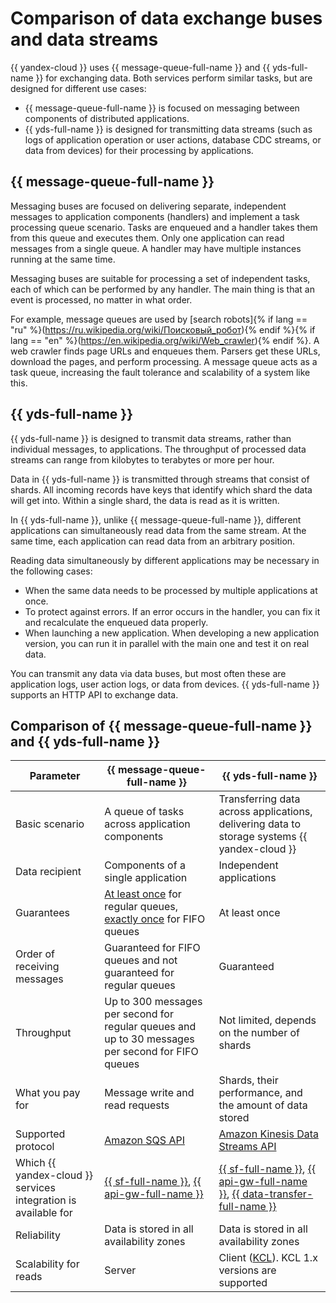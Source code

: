 # Comparison of data exchange buses and data streams

{{ yandex-cloud }} uses {{ message-queue-full-name }} and {{ yds-full-name }} for exchanging data. Both services perform similar tasks, but are designed for different use cases:

* {{ message-queue-full-name }} is focused on messaging between components of distributed applications.
* {{ yds-full-name }} is designed for transmitting data streams (such as logs of application operation or user actions, database CDC streams, or data from devices) for their processing by applications.

## {{ message-queue-full-name }}

Messaging buses are focused on delivering separate, independent messages to application components (handlers) and implement a task processing queue scenario. Tasks are enqueued and a handler takes them from this queue and executes them. Only one application can read messages from a single queue. A handler may have multiple instances running at the same time.

Messaging buses are suitable for processing a set of independent tasks, each of which can be performed by any handler. The main thing is that an event is processed, no matter in what order.

For example, message queues are used by [search robots]{% if lang == "ru" %}(https://ru.wikipedia.org/wiki/Поисковый_робот){% endif %}{% if lang == "en" %}(https://en.wikipedia.org/wiki/Web_crawler){% endif %}. A web crawler finds page URLs and enqueues them. Parsers get these URLs, download the pages, and perform processing. A message queue acts as a task queue, increasing the fault tolerance and scalability of a system like this.

## {{ yds-full-name }}

{{ yds-full-name }} is designed to transmit data streams, rather than individual messages, to applications. The throughput of processed data streams can range from kilobytes to terabytes or more per hour.

Data in {{ yds-full-name }} is transmitted through streams that consist of shards. All incoming records have keys that identify which shard the data will get into. Within a single shard, the data is read as it is written.

In {{ yds-full-name }}, unlike {{ message-queue-full-name }}, different applications can simultaneously read data from the same stream. At the same time, each application can read data from an arbitrary position.

Reading data simultaneously by different applications may be necessary in the following cases:

* When the same data needs to be processed by multiple applications at once.
* To protect against errors. If an error occurs in the handler, you can fix it and recalculate the enqueued data properly.
* When launching a new application. When developing a new application version, you can run it in parallel with the main one and test it on real data.

You can transmit any data via data buses, but most often these are application logs, user action logs, or data from devices. {{ yds-full-name }} supports an HTTP API to exchange data.

## Comparison of {{ message-queue-full-name }} and {{ yds-full-name }}

Parameter | {{ message-queue-full-name }} | {{ yds-full-name }}
--|--|--
Basic scenario| A queue of tasks across application components | Transferring data across applications, delivering data to storage systems {{ yandex-cloud }}
Data recipient | Components of a single application | Independent applications
Guarantees | [At least once](https://www.cloudcomputingpatterns.org/at_least_once_delivery/) for regular queues, [exactly once](https://www.cloudcomputingpatterns.org/exactly_once_delivery/) for FIFO queues | At least once
Order of receiving messages| Guaranteed for FIFO queues and not guaranteed for regular queues | Guaranteed
Throughput | Up to 300 messages per second for regular queues and up to 30 messages per second for FIFO queues | Not limited, depends on the number of shards
What you pay for | Message write and read requests | Shards, their performance, and the amount of data stored
Supported protocol | [Amazon SQS API](../../message-queue/api-ref/index.md) | [Amazon Kinesis Data Streams API](../../data-streams/kinesisapi/api-ref.md)
Which {{ yandex-cloud }} services integration is available for | [{{ sf-full-name }}](../../functions/), [{{ api-gw-full-name }}](../../api-gateway/) | [{{ sf-full-name }}](../../functions/), [{{ api-gw-full-name }}](../../api-gateway/), [{{ data-transfer-full-name }}](../../data-transfer/)
Reliability | Data is stored in all availability zones | Data is stored in all availability zones
Scalability for reads | Server | Client ([KCL](https://docs.aws.amazon.com/streams/latest/dev/shared-throughput-kcl-consumers.html)). KCL 1.x versions are supported